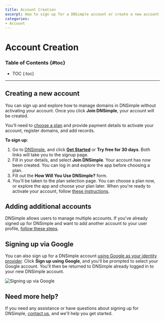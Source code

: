 ```yaml
---
title: Account Creation
excerpt: How to sign up for a DNSimple account or create a new account for an existing DNSimple user.
categories:
- Account
---
```


# Account Creation

### Table of Contents {#toc}

* TOC
{:toc}

---

## Creating a new account

You can sign up and explore how to manage domains in DNSimple without activating your account. Once you click **Join DNSimple**, your account will be created.

You'll need to [choose a plan](https://dnsimple.com/pricing) and provide payment details to activate your account, register domains, and add records.

**To sign up**:
1. Go to [DNSimple](https://dnsimple.com/), and click [**Get Started**](https://dnsimple.com/signup) or **Try free for 30 days**. Both links will take you to the signup page.
1. Fill in your details, and select **Join DNSimple**. Your account has now been created. You can log in and explore the app before choosing a plan. 
1. Fill out the **How Will You Use DNSimple?** form.
1. You'll be taken to the plan selection page. You can choose a plan now, or explore the app and choose your plan later. When you're ready to activate your account, follow [these instructions](https://support.dnsimple.com/articles/account-activation/).

## Adding additional accounts

DNSimple allows users to manage multiple accounts. If you've already signed up for DNSimple and want to add another account to your user profile, [follow these steps](/articles/account-multi/#creating).

## Signing up via Google

You can also sign up for a DNSimple account [using Google as your identity provider](/articles/google-identity-provider). Click **Sign up using Google**, and you'll be prompted to select your Google account. You'll then be returned to DNSimple already logged in to your new DNSimple account.

![Signing up via Google](/files/google-sso-social-signup.png)

## Need more help? 

If you need any assistance or have questions about signing up for DNSimple, [contact us](https://dnsimple.com/feedback), and we'll help you get started.

